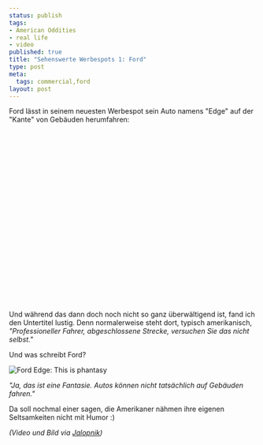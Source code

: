 ```yaml
--- 
status: publish
tags: 
- American Oddities
- real life
- video
published: true
title: "Sehenswerte Werbespots 1: Ford"
type: post
meta: 
  tags: commercial,ford
layout: post
---
```

Ford lässt in seinem neuesten Werbespot sein Auto namens "Edge" auf der "Kante" von Gebäuden herumfahren:

<object width="425" height="350"><param name="movie" value="http://www.youtube.com/v/LgCfndDBXl8"></param><param name="wmode" value="transparent"></param><embed src="http://www.youtube.com/v/LgCfndDBXl8" type="application/x-shockwave-flash" wmode="transparent" width="425" height="350"></embed></object>

Und während das dann doch noch nicht so ganz überwältigend ist, fand ich den Untertitel lustig. Denn normalerweise steht dort, typisch amerikanisch, <em>"Professioneller Fahrer, abgeschlossene Strecke, versuchen Sie das nicht selbst."</em>

Und was schreibt Ford?

<!--more-->
<img src='http://fredericiana.de/uploads/2007/02/ford-edge-phantasy.jpg' alt='Ford Edge: This is phantasy' />

<em>"Ja, das ist eine Fantasie. Autos können nicht tatsächlich auf Gebäuden fahren."</em>

Da soll nochmal einer sagen, die Amerikaner nähmen ihre eigenen Seltsamkeiten nicht mit Humor :)

<em>(Video und Bild via <a href="http://jalopnik.com/cars/ad-watch/ad-watch-living-on-the-ford-edge-of-buildings-223471.php">Jalopnik</a>)</em>
